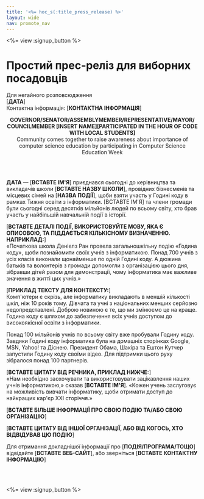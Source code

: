```yaml
---
title: '<%= hoc_s(:title_press_release) %>'
layout: wide
nav: promote_nav
---
```

<%= view :signup_button %>

# Простий прес-реліз для виборних посадовців

Для негайного розповсюдження  
[**ДАТА**]  
Контактна інформація: [**КОНТАКТНА ІНФОРМАЦІЯ**]  
  


<strong>

<center>
  GOVERNOR/SENATOR/ASSEMBLYMEMBER/REPRESENTATIVE/MAYOR/ COUNCILMEMBER [INSERT NAME][PARTICIPATED IN THE HOUR OF CODE WITH LOCAL STUDENTS]</strong><br /> Community comes together to raise awareness about importance of computer science education by participating in Computer Science Education Week
</center>

<br /> <br /></p> 

<p>
  <strong>ДАТА</strong> — [<strong>ВСТАВТЕ ІМ'Я</strong>] приєднався сьогодні до керівництва та викладачів школи [<strong>ВСТАВТЕ НАЗВУ ШКОЛИ</strong>], провідних бізнесменів та місцевих сімей на [<strong>НАЗВА ПОДІЇ</strong>], щоби взяти участь у Годині коду в рамках Тижня освіти з інформатики. [ВСТАВТЕ ІМ'Я] та члени громади були сьогодні серед десятків мільйонів людей по всьому світу, хто брав участь у найбільшій навчальній події в історії.
</p>

<p>
  [<strong>ВСТАВТЕ ДЕТАЛІ ПОДІЇ, ВИКОРИСТОВУЙТЕ МОВУ, ЯКА Є ОПИСОВОЮ, ТА ПІДДАЄТЬСЯ КІЛЬКІСНОМУ ВИЗНАЧЕННЮ. НАПРИКЛАД:</strong>]<br /> «Початкова школа Деніелз Ран провела загальношкільну подію «Година коду», щоби познайомити своїх учнів з інформатикою. Понад 700 учнів з усіх класів виконали щонайменше по одній Годині коду. А дюжина батьків та волонтерів з громади допомогли з організацією цього дня, зібравши дітей разом для демонстрації, чому інформатика має важливе значення в житті цих учнів.»
</p>

<p>
  [<strong>ПРИКЛАД ТЕКСТУ ДЛЯ КОНТЕКСТУ:</strong>]<br /> Комп'ютери є скрізь, але інформатику викладають в меншій кількості шкіл, ніж 10 років тому. Дівчата та учні з національних менших серйозно недопредставлені. Доброю новиною є те, що ми змінюємо це на краще. Година коду є шляхом до забезпечення всіх учнів доступом до високоякісної освіти з інформатики.
</p>

<p>
  Понад 100 мільйонів учнів по всьому світу вже пробували Годину коду. Завдяки Годині коду інформатика була на домашніх сторінках Google, MSN, Yahoo! та Діснею. Президент Обама, Шакіра та Ештон Кутчер запустили Годину коду своїми відео. Для підтримки цього руху зібралося понад 100 партнерів.
</p>

<p>
  [<strong>ВСТАВТЕ ЦИТАТУ ВІД РЕЧНИКА, ПРИКЛАД НИЖЧЕ:</strong>]<br /> «Нам необхідно заохочувати та використовувати зацікавлення наших учнів інформатикою,» сказав [<strong>ВСТАВТЕ ІМ'Я</strong>]. «Кожен учень заслуговує на можливість вивчати інформатику, щоби отримати доступ до найкращих кар'єр XXI сторіччя.»
</p>

<p>
  [<strong>ВСТАВТЕ БІЛЬШЕ ІНФОРМАЦІЇ ПРО СВОЮ ПОДІЮ ТА/АБО СВОЮ ОРГАНІЗАЦІЮ</strong>]
</p>

<p>
  [<strong>ВСТАВТЕ ЦИТАТУ ВІД ІНШОЇ ОРГАНІЗАЦІЇ, АБО ВІД КОГОСЬ, ХТО ВІДВІДУВАВ ЦЮ ПОДІЮ</strong>]
</p>

<p>
  Для отримання докладнішої інформації про [<strong>ПОДІЯ/ПРОГРАМА/ТОЩО</strong>] відвідайте [<strong>ВСТАВТЕ ВЕБ-САЙТ</strong>], або зверніться [<strong>ВСТАВТЕ КОНТАКТНУ ІНФОРМАЦІЮ</strong>]
</p>

<p>
  <br /> <br />
</p>

<p>
  <%= view :signup_button %>
</p>